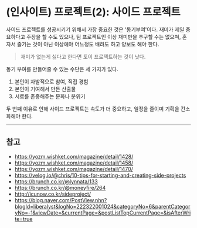 # (인사이트) 프로젝트(2): 사이드 프로젝트

사이드 프로젝트를 성공시키기 위해서 가장 중요한 것은 '동기부여'이다. 재미가 제일 중요하다고 주장을 할 수도 있으나, 팀 프로젝트인 이상 재미만을 추구할 수는 없으며, 혼자서 즐기는 것이 아닌 이상에야 어느정도 배려도 하고 양보도 해야 한다.

> 재미가 없는게 싫다고 한다면 토이 프로젝트하는 것이 낫다.

동기 부여를 만들어줄 수 있는 수단은 세 가지가 있다.

1. 본인이 자발적으로 참여, 직접 경험
2. 본인이 기여해서 만든 산출물
3. 서로를 존중해주는 문화나 분위기

두 번째 이유로 인해 사이드 프로젝트는 속도가 더 중요하고, 일정을 줄이며 기획을 간소화해야 한다.

---

## 참고

- https://yozm.wishket.com/magazine/detail/1428/
- https://yozm.wishket.com/magazine/detail/1458/
- https://yozm.wishket.com/magazine/detail/1470/
- https://velog.io/@chris/10-tips-for-starting-and-creating-side-projects
- https://brunch.co.kr/@lynnata/133
- https://brunch.co.kr/@moneyfire/264
- http://icunow.co.kr/sideproject/
- https://blog.naver.com/PostView.nhn?blogId=liberalyst&logNo=222322001024&categoryNo=6&parentCategoryNo=-1&viewDate=&currentPage=&postListTopCurrentPage=&isAfterWrite=true
